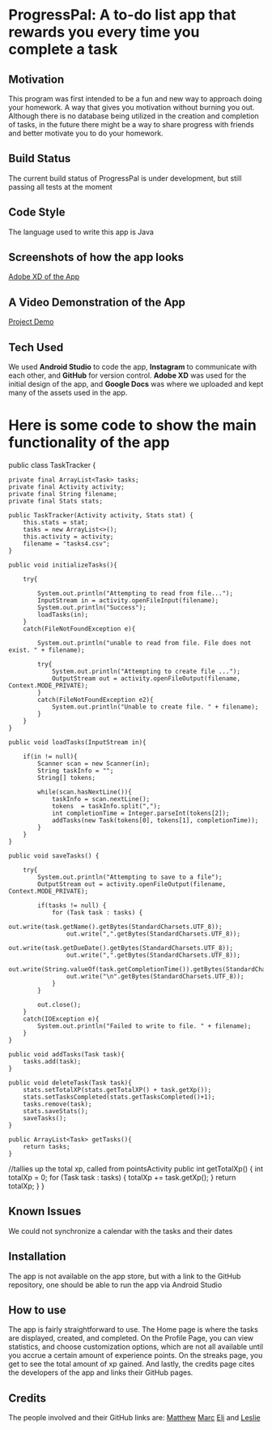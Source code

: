 # ProgressPal: A to-do list app that rewards you every time you complete a task
## Motivation
  This program was first intended to be a fun and new way to approach doing your homework. A way that gives you motivation without burning you out. Although there is no database being utilized in the creation and completion of tasks, in the future there might be a way to share progress with friends and better motivate you to do your homework.
## Build Status
  The current build status of ProgressPal is under development, but still passing all tests at the moment
## Code Style
  The language used to write this app is Java
## Screenshots of how the app looks
  [Adobe XD of the App](https://xd.adobe.com/view/bbeae482-0e6c-4fc8-9407-9e29133aa716-eeb9/)
## A Video Demonstration of the App
  [Project Demo](https://drive.google.com/file/d/1DNMQ9E8FhB0Jqn4SM699c-VBLvl7Gn1f/view?usp=drive_link)
## Tech Used
  We used **Android Studio** to code the app, **Instagram** to communicate with each other, and **GitHub** for version control. **Adobe XD** was used for the initial design of the app, and **Google Docs** was where we uploaded and kept many of the assets used in the app.
# Here is some code to show the main functionality of the app
public class TaskTracker {

    private final ArrayList<Task> tasks;
    private final Activity activity;
    private final String filename;
    private final Stats stats;

    public TaskTracker(Activity activity, Stats stat) {
        this.stats = stat;
        tasks = new ArrayList<>();
        this.activity = activity;
        filename = "tasks4.csv";
    }

    public void initializeTasks(){

        try{

            System.out.println("Attempting to read from file...");
            InputStream in = activity.openFileInput(filename);
            System.out.println("Success");
            loadTasks(in);
        }
        catch(FileNotFoundException e){

            System.out.println("unable to read from file. File does not exist. " + filename);

            try{
                System.out.println("Attempting to create file ...");
                OutputStream out = activity.openFileOutput(filename, Context.MODE_PRIVATE);
            }
            catch(FileNotFoundException e2){
                System.out.println("Unable to create file. " + filename);
            }
        }
    }

    public void loadTasks(InputStream in){

        if(in != null){
            Scanner scan = new Scanner(in);
            String taskInfo = "";
            String[] tokens;

            while(scan.hasNextLine()){
                taskInfo = scan.nextLine();
                tokens  = taskInfo.split(",");
                int completionTime = Integer.parseInt(tokens[2]);
                addTasks(new Task(tokens[0], tokens[1], completionTime));
            }
        }
    }

    public void saveTasks() {

        try{
            System.out.println("Attempting to save to a file");
            OutputStream out = activity.openFileOutput(filename, Context.MODE_PRIVATE);

            if(tasks != null) {
                for (Task task : tasks) {
                    out.write(task.getName().getBytes(StandardCharsets.UTF_8));
                    out.write(",".getBytes(StandardCharsets.UTF_8));
                    out.write(task.getDueDate().getBytes(StandardCharsets.UTF_8));
                    out.write(",".getBytes(StandardCharsets.UTF_8));
                    out.write(String.valueOf(task.getCompletionTime()).getBytes(StandardCharsets.UTF_8));
                    out.write("\n".getBytes(StandardCharsets.UTF_8));
                }
            }

            out.close();
        }
        catch(IOException e){
            System.out.println("Failed to write to file. " + filename);
        }
    }

    public void addTasks(Task task){
        tasks.add(task);
    }

    public void deleteTask(Task task){
        stats.setTotalXP(stats.getTotalXP() + task.getXp());
        stats.setTasksCompleted(stats.getTasksCompleted()+1);
        tasks.remove(task);
        stats.saveStats();
        saveTasks();
    }

    public ArrayList<Task> getTasks(){
        return tasks;
    }


//tallies up the total xp, called from pointsActivity
    public int getTotalXp() {
        int totalXp = 0;
        for (Task task : tasks) {
            totalXp += task.getXp();
        }
        return totalXp;
    }
}

## Known Issues
  We could not synchronize a calendar with the tasks and their dates
## Installation
  The app is not available on the app store, but with a link to the GitHub repository, one should be able to run the app via Android Studio

## How to use
  The app is fairly straightforward to use. The Home page is where the tasks are displayed, created, and completed. On the Profile Page, you can view statistics, and choose customization options, which are not all available until you accrue a certain amount of experience points. On the streaks page, you get to see the total amount of xp gained. And lastly, the credits page cites the developers of the app and links their GitHub pages.

## Credits
  The people involved and their GitHub links are: [Matthew](https://github.com/mattyb8591) [Marc](https://github.com/marcdjbn) [Eli](https://github.com/Etap4496) and [Leslie](https://github.com/LeslieH0)
